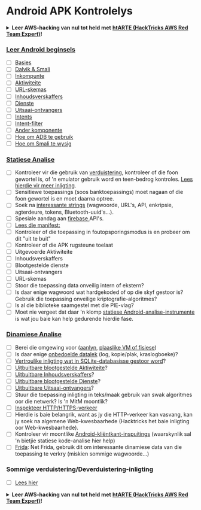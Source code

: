 # Android APK Kontrolelys

<details>

<summary><strong>Leer AWS-hacking van nul tot held met</strong> <a href="https://training.hacktricks.xyz/courses/arte"><strong>htARTE (HackTricks AWS Red Team Expert)</strong></a><strong>!</strong></summary>

* Werk jy vir 'n **cybersekuriteitsmaatskappy**? Wil jy jou **maatskappy geadverteer sien in HackTricks**? of wil jy toegang hê tot die **nuutste weergawe van die PEASS of HackTricks aflaai in PDF-formaat**? Kyk na die [**INSKRYWINGSPLANNE**](https://github.com/sponsors/carlospolop)!
* Ontdek [**Die PEASS Familie**](https://opensea.io/collection/the-peass-family), ons versameling eksklusiewe [**NFTs**](https://opensea.io/collection/the-peass-family)
* Kry die [**amptelike PEASS & HackTricks swag**](https://peass.creator-spring.com)
* **Sluit aan by die** [**💬**](https://emojipedia.org/speech-balloon/) [**Discord-groep**](https://discord.gg/hRep4RUj7f) of die [**telegram-groep**](https://t.me/peass) of **volg** my op **Twitter** 🐦[**@carlospolopm**](https://twitter.com/hacktricks_live)**.**
* **Deel jou haktruuks deur PR's in te dien by die [hacktricks-opslag](https://github.com/carlospolop/hacktricks) en [hacktricks-cloud-opslag](https://github.com/carlospolop/hacktricks-cloud)**.

</details>

### [Leer Android beginsels](android-app-pentesting/#2-android-application-fundamentals)

* [ ] [Basies](android-app-pentesting/#fundamentals-review)
* [ ] [Dalvik & Smali](android-app-pentesting/#dalvik--smali)
* [ ] [Inkompunte](android-app-pentesting/#application-entry-points)
* [ ] [Aktiwiteite](android-app-pentesting/#launcher-activity)
* [ ] [URL-skemas](android-app-pentesting/#url-schemes)
* [ ] [Inhoudsverskaffers](android-app-pentesting/#services)
* [ ] [Dienste](android-app-pentesting/#services-1)
* [ ] [Uitsaai-ontvangers](android-app-pentesting/#broadcast-receivers)
* [ ] [Intents](android-app-pentesting/#intents)
* [ ] [Intent-filter](android-app-pentesting/#intent-filter)
* [ ] [Ander komponente](android-app-pentesting/#other-app-components)
* [ ] [Hoe om ADB te gebruik](android-app-pentesting/#adb-android-debug-bridge)
* [ ] [Hoe om Smali te wysig](android-app-pentesting/#smali)

### [Statiese Analise](android-app-pentesting/#static-analysis)

* [ ] Kontroleer vir die gebruik van [verduistering](android-checklist.md#some-obfuscation-deobfuscation-information), kontroleer of die foon gewortel is, of 'n emulator gebruik word en teen-bedrog kontroles. [Lees hierdie vir meer inligting](android-app-pentesting/#other-checks).
* [ ] Sensitiewe toepassings (soos banktoepassings) moet nagaan of die foon gewortel is en moet daarna optree.
* [ ] Soek na [interessante strings](android-app-pentesting/#looking-for-interesting-info) (wagwoorde, URL's, API, enkripsie, agterdeure, tokens, Bluetooth-uuid's...).
* [ ] Spesiale aandag aan [firebase ](android-app-pentesting/#firebase)API's.
* [ ] [Lees die manifest:](android-app-pentesting/#basic-understanding-of-the-application-manifest-xml)
* [ ] Kontroleer of die toepassing in foutopsporingsmodus is en probeer om dit "uit te buit"
* [ ] Kontroleer of die APK rugsteune toelaat
* [ ] Uitgevoerde Aktiwiteite
* [ ] Inhoudsverskaffers
* [ ] Blootgestelde dienste
* [ ] Uitsaai-ontvangers
* [ ] URL-skemas
* [ ] Stoor die toepassing data onveilig intern of ekstern?
* [ ] Is daar enige wagwoord wat hardgekoded of op die skyf gestoor is? Gebruik die toepassing onveilige kriptografie-algoritmes?
* [ ] Is al die biblioteke saamgestel met die PIE-vlag?
* [ ] Moet nie vergeet dat daar 'n klomp [statiese Android-analise-instrumente](android-app-pentesting/#automatic-analysis) is wat jou baie kan help gedurende hierdie fase.

### [Dinamiese Analise](android-app-pentesting/#dynamic-analysis)

* [ ] Berei die omgewing voor ([aanlyn](android-app-pentesting/#online-dynamic-analysis), [plaaslike VM of fisiese](android-app-pentesting/#local-dynamic-analysis))
* [ ] Is daar enige [onbedoelde datalek](android-app-pentesting/#unintended-data-leakage) (log, kopie/plak, kraslogboeke)?
* [ ] [Vertroulike inligting wat in SQLite-databasisse gestoor word](android-app-pentesting/#sqlite-dbs)?
* [ ] [Uitbuitbare blootgestelde Aktiwiteite](android-app-pentesting/#exploiting-exported-activities-authorisation-bypass)?
* [ ] [Uitbuitbare Inhoudsverskaffers](android-app-pentesting/#exploiting-content-providers-accessing-and-manipulating-sensitive-information)?
* [ ] [Uitbuitbare blootgestelde Dienste](android-app-pentesting/#exploiting-services)?
* [ ] [Uitbuitbare Uitsaai-ontvangers](android-app-pentesting/#exploiting-broadcast-receivers)?
* [ ] Stuur die toepassing inligting in teks/maak gebruik van swak algoritmes oor die netwerk? Is 'n MitM moontlik?
* [ ] [Inspekteer HTTP/HTTPS-verkeer](android-app-pentesting/#inspecting-http-traffic)
* [ ] Hierdie is baie belangrik, want as jy die HTTP-verkeer kan vasvang, kan jy soek na algemene Web-kwesbaarhede (Hacktricks het baie inligting oor Web-kwesbaarhede).
* [ ] Kontroleer vir moontlike [Android-kliëntkant-inspuitings](android-app-pentesting/#android-client-side-injections-and-others) (waarskynlik sal 'n bietjie statiese kode-analise hier help)
* [ ] [Frida](android-app-pentesting/#frida): Net Frida, gebruik dit om interessante dinamiese data van die toepassing te verkry (miskien sommige wagwoorde...)

### Sommige verduistering/Deverduistering-inligting

* [ ] [Lees hier](android-app-pentesting/#obfuscating-deobfuscating-code)


<details>

<summary><strong>Leer AWS-hacking van nul tot held met</strong> <a href="https://training.hacktricks.xyz/courses/arte"><strong>htARTE (HackTricks AWS Red Team Expert)</strong></a><strong>!</strong></summary>

* Werk jy vir 'n **cybersekuriteitsmaatskappy**? Wil jy jou **maatskappy geadverteer sien in HackTricks**? of wil jy toegang hê tot die **nuutste weergawe van die PEASS of HackTricks aflaai in PDF-formaat**? Kyk na die [**INSKRYWINGSPLANNE**](https://github.com/sponsors/carlospolop)!
* Ontdek [**Die PEASS Familie**](https://opensea.io/collection/the-peass-family), ons versameling eksklusiewe [**NFTs**](https://opensea.io/collection/the-peass-family)
* Kry die [**amptelike PEASS & HackTricks swag**](https://peass.creator-spring.com)
* **Sluit aan by die** [**💬**](https://emojipedia.org/speech-balloon/) [**Discord-groep**](https://discord.gg/hRep4RUj7f) of die [**telegram-groep**](https://t.me/peass) of **volg** my op **Twitter** 🐦[**@carlospolopm**](https://twitter.com/hacktricks_live)**.**
* **Deel jou haktruuks deur PR's in te dien by die [hacktricks-opslag](https://github.com/carlospolop/hacktricks) en [hacktricks-cloud-opslag](https://github.com/carlospolop/hacktricks-cloud)**.

</details>
